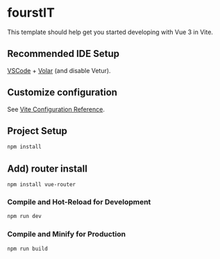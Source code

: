 # fourstIT

This template should help get you started developing with Vue 3 in Vite.

## Recommended IDE Setup

[VSCode](https://code.visualstudio.com/) + [Volar](https://marketplace.visualstudio.com/items?itemName=Vue.volar) (and disable Vetur).

## Customize configuration

See [Vite Configuration Reference](https://vitejs.dev/config/).

## Project Setup

```sh
npm install
```

## Add) router install
```
npm install vue-router
```

### Compile and Hot-Reload for Development

```sh
npm run dev
```

### Compile and Minify for Production

```sh
npm run build
```
